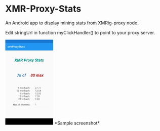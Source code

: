 # XMR-Proxy-Stats
An Android app to display mining stats from XMRig-proxy node.

Edit stringUrl in function myClickHandler() to point to your proxy server.

<img src="https://github.com/varunj/XMR-Proxy-Stats/blob/master/screenshot.png" height="30%" width="30%">
*Sample screenshot*
